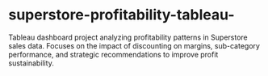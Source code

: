 # superstore-profitability-tableau-
Tableau dashboard project analyzing profitability patterns in Superstore sales data. Focuses on the impact of discounting on margins, sub-category performance, and strategic recommendations to improve profit sustainability.

